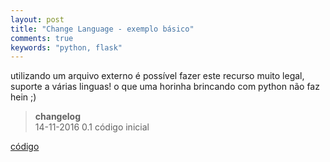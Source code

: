 ```yaml
---
layout: post
title: "Change Language - exemplo básico"
comments: true
keywords: "python, flask"
---
```


utilizando um arquivo externo é possível fazer este recurso muito legal, suporte a várias linguas!
o que uma horinha brincando com python não faz hein ;)

> **changelog** <br>
14-11-2016 0.1 código inicial

[código](https://github.com/h01000110/change-language)
